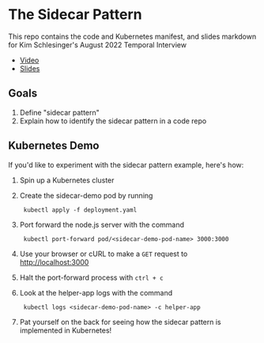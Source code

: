 # The Sidecar Pattern

This repo contains the code and Kubernetes manifest, and slides markdown for Kim Schlesinger's August 2022 Temporal Interview

- [Video](https://youtu.be/8Uns4M5pdC8) 
- [Slides](https://speakerdeck.com/kimschles/sidecar-pattern)

## Goals 
1. Define "sidecar pattern" 
1. Explain how to identify the sidecar pattern in a code repo 

## Kubernetes Demo 
If you'd like to experiment with the sidecar pattern example, here's how: 

1. Spin up a Kubernetes cluster
1. Create the sidecar-demo pod by running

        kubectl apply -f deployment.yaml

1. Port forward the node.js server with the command
            
        kubectl port-forward pod/<sidecar-demo-pod-name> 3000:3000
1. Use your browser or cURL to make a `GET` request to [http://localhost:3000](http://localhost:3000)
1. Halt the port-forward process with `ctrl + c` 
1. Look at the helper-app logs with the command 

        kubectl logs <sidecar-demo-pod-name> -c helper-app

1. Pat yourself on the back for seeing how the sidecar pattern is implemented in Kubernetes! 
